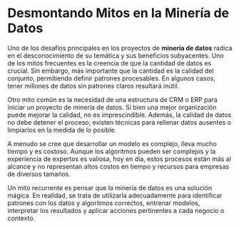 # Desmontando Mitos en la Minería de Datos

Uno de los desafíos principales en los proyectos de **minería de datos** radica en el desconocimiento de su temática y sus beneficios subyacentes. Uno de los mitos frecuentes es la creencia de que la cantidad de datos es crucial. Sin embargo, más importante que la cantidad es la calidad del conjunto, permitiendo definir patrones procesables. En algunos casos, tener millones de datos sin patrones claros resultará inútil.

Otro mito común es la necesidad de una estructura de CRM o ERP para iniciar un proyecto de minería de datos. Si bien una mejor organización puede mejorar la calidad, no es imprescindible. Además, la calidad de datos no debe detener el proceso; existen técnicas para rellenar datos ausentes o limpiarlos en la medida de lo posible.

A menudo se cree que desarrollar un modelo es complejo, lleva mucho tiempo y es costoso. Aunque los algoritmos pueden ser complejos y la experiencia de expertos es valiosa, hoy en día, estos procesos están más al alcance y no representan altos costos en tiempo y recursos para empresas de diversos tamaños.

Un mito recurrente es pensar que la minería de datos es una solución mágica. En realidad, se trata de utilizarla adecuadamente para identificar patrones con los datos y algoritmos correctos, entrenar modelos, interpretar los resultados y aplicar acciones pertinentes a cada negocio o contexto.

